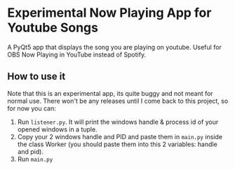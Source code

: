 # Experimental Now Playing App for Youtube Songs
A PyQt5 app that displays the song you are playing on youtube. Useful for OBS Now Playing in YouTube instead of Spotify.

## How to use it
Note that this is an experimental app, its quite buggy and not meant for normal use.
There won't be any releases until I come back to this project, so for now you can:

1. Run `listener.py`. It will print the windows handle & process id of your opened windows in a tuple.
2. Copy your 2 windows handle and PID and paste them in `main.py` inside the class Worker (you should paste them into this 2 variables: handle and pid).
3. Run `main.py`
